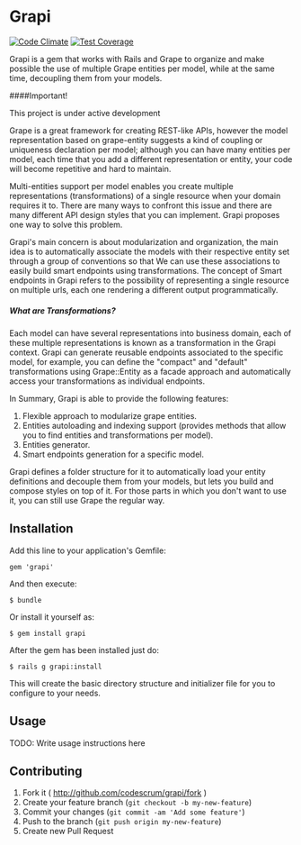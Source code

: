 # Grapi

[![Code Climate](https://codeclimate.com/github/codescrum/grapi/badges/gpa.svg)](https://codeclimate.com/github/codescrum/grapi)
[![Test Coverage](https://codeclimate.com/github/codescrum/grapi/badges/coverage.svg)](https://codeclimate.com/github/codescrum/grapi)

Grapi is a gem that works with Rails and Grape to organize and make possible the use of multiple Grape entities per model, while at the same time, decoupling them from your models.

####Important!

This project is under active development

Grape is a great framework for creating REST-like APIs, however the model representation based on grape-entity suggests a kind of coupling or uniqueness declaration per model; although you can have many entities per model, each time that you add a different representation or entity, your code will become repetitive and hard to maintain.

Multi-entities support per model enables you create multiple representations (transformations) of a single resource when your domain requires it to. There are many ways to confront this issue and there are many different API design styles that you can implement. Grapi proposes one way to solve this problem.

Grapi's main concern is about modularization and organization, the main idea is to automatically associate the models with their respective entity set through a group of conventions so that We can use these associations to easily build smart endpoints using transformations. The concept of Smart endpoints in Grapi refers to the possibility of representing a single resource on multiple urls, each one rendering a different output programmatically.

##### What are Transformations?

Each model can have several representations into business domain, each of these multiple representations is known as a transformation in the Grapi context. Grapi can generate reusable endpoints associated to the specific model, for example, you can define the "compact" and "default" transformations using Grape::Entity as a facade approach and automatically access your transformations as individual endpoints.


In Summary, Grapi is able to provide the following features:

1. Flexible approach to modularize grape entities.
2. Entities autoloading and indexing support (provides methods that allow you to find entities and transformations per model).
3. Entities generator.
4. Smart endpoints generation for a specific model.

Grapi defines a folder structure for it to automatically load your entity definitions and decouple them from your models, but lets you build and compose styles on top of it. For those parts in which you don't want to use it, you can still use Grape the regular way.

## Installation

Add this line to your application's Gemfile:

    gem 'grapi'

And then execute:

    $ bundle

Or install it yourself as:

    $ gem install grapi

After the gem has been installed just do:

    $ rails g grapi:install

This will create the basic directory structure and initializer file for you to configure to your needs.

## Usage

TODO: Write usage instructions here

## Contributing

1. Fork it ( http://github.com/codescrum/grapi/fork )
2. Create your feature branch (`git checkout -b my-new-feature`)
3. Commit your changes (`git commit -am 'Add some feature'`)
4. Push to the branch (`git push origin my-new-feature`)
5. Create new Pull Request
